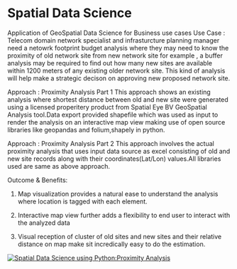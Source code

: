 # Spatial Data Science 
Application of GeoSpatial Data Science for Business use cases 
Use Case : Telecom domain network specialist and infrasturcture planning manager need a netowrk footprint budget analysis where they may need to know the proximity of old network site from new network site  for example , a buffer analysis may be required to find out how many new sites are available within 1200 meters of any existing older network site.
This kind of analysis will help make a strategic decison on approving new proposed network site.

Approach : Proximity Analysis Part 1 
This approach shows an existing analysis where shortest distance between old and new site were generated using a licensed properitery product from Spatial Eye BV GeoSpatial Analysis tool.Data export provided shapefile which was used as input to render the analysis on an interactive map view making use of open source libraries like geopandas and folium,shapely in python.

Approach : Proximity Analysis Part 2
This approach involves the actual proximity analysis that uses input data source as excel consisting of old and new site records along with their coordinates(Lat/Lon) values.All libraries used are same as above approach.

Outcome & Benefits:

1. Map visualization provides a natural ease to understand the analysis where location is tagged with each element.

2. Interactive map view further adds a flexibility to end user to interact with the analyzed data

3. Visual reception of cluster of old sites and new sites and their relative distance on map make sit incredically easy to do the estimation. 


[![Spatial Data Science using Python:Proximity Analysis](https://img.youtube.com/vi/49UftaLGXGU)](https://www.youtube.com/watch?v=49UftaLGXGU)
